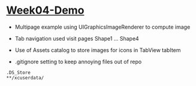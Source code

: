 # [Week04-Demo](https://github.com/molab-itp/Week04-Demo.git)

- Multipage example using UIGraphicsImageRenderer to compute image

- Tab navigation used visit pages Shape1 ... Shape4 

- Use of Assets catalog to store images for icons in TabView tabItem

- .gitignore setting to keep annoying files out of repo
```
.DS_Store
**/xcuserdata/
```
